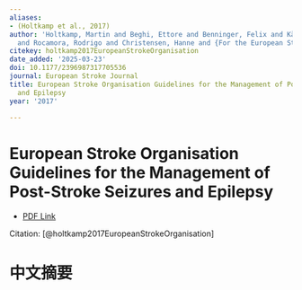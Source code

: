 ```yaml
---
aliases:
- (Holtkamp et al., 2017)
author: 'Holtkamp, Martin and Beghi, Ettore and Benninger, Felix and Kälviäinen, Reetta
  and Rocamora, Rodrigo and Christensen, Hanne and {For the European Stroke Organisation}, '
citekey: holtkamp2017EuropeanStrokeOrganisation
date_added: '2025-03-23'
doi: 10.1177/2396987317705536
journal: European Stroke Journal
title: European Stroke Organisation Guidelines for the Management of Post-Stroke Seizures
  and Epilepsy
year: '2017'

---
```

# European Stroke Organisation Guidelines for the Management of Post-Stroke Seizures and Epilepsy
- [PDF Link](zotero://open-pdf/library/items/K3PG2ALJ)

Citation: [@holtkamp2017EuropeanStrokeOrganisation]

# 中文摘要
